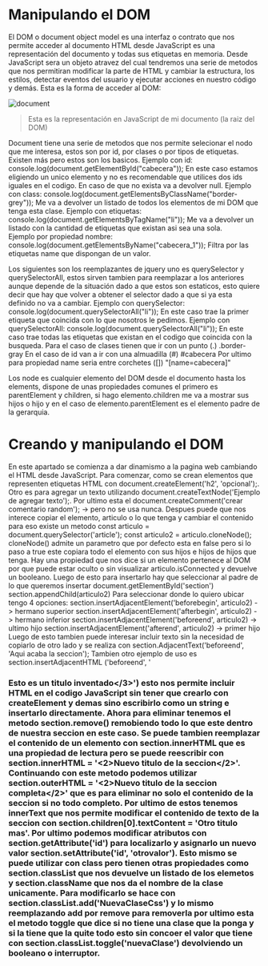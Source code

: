 # Manipulando el DOM
  El DOM o document object model es una interfaz o contrato que nos permite acceder al documento HTML desde JavaScript es una representación del documento y todas sus etiquetas 
  en memoria. Desde JavaScript sera un objeto atravez del cual tendremos una serie de metodos que nos permitiran modificar la parte de HTML y cambiar la estructura, los estilos,
  detectar eventos del usuario y ejecutar acciones en nuestro código y demás.
  Esta es la forma de acceder al DOM: 
  
  ![document](https://user-images.githubusercontent.com/21134315/151376537-fa2a08eb-bebc-4029-a29d-dd9fc79320de.png)
  > Esta es la representación en JavaScript de mi documento (la raiz del DOM)
  
  Document tiene una serie de metodos que nos permite selecionar el nodo que me interesa, estos son por id, por clases o por tipos de etiquetas. Existen más pero estos son los 
  basicos. 
  Ejemplo con id: 
    console.log(document.getElementById("cabecera")); 
    En este caso estamos eligiendo un unico elemento y no es recomendable que utilices dos ids iguales en el codigo. 
    En caso de que no exista va a devolver null.
  Ejemplo con class:
    console.log(document.getElementsByClassName("border-grey"));
    Me va a devolver un listado de todos los elementos de mi DOM que tenga esta clase. 
  Ejemplo con etiquetas:
    console.log(document.getElementsByTagName("li"));
    Me va a devolver un listado con la cantidad de etiquetas que existan asi sea una sola.  
  Ejemplo por propiedad nombre:
    console.log(document.getElementsByName("cabecera_1"));
    Filtra por las etiquetas name que dispongan de un valor.
  
  Los siguientes son los reemplazantes de jquery uno es querySelector y querySelectorAll, estos sirven tambien para reemplazar a los anteriores aunque depende de la situación
  dado a que estos son estaticos, esto quiere decir que hay que volver a obtener el selector dado a que si ya esta definido no va a cambiar. 
    Ejemplo con querySelector:
     console.log(document.querySelectorAll("li"));
     En este caso trae la primer etiqueta que coincida con lo que nosotros le pedimos.
    Ejemplo con querySelectorAll:
      console.log(document.querySelectorAll("li"));
      En este caso trae todas las etiquetas que existan en el codigo que coincida con la busqueda. 
      Para el caso de clases tienen que ir con un punto (.) .border-gray
      En el caso de id van a ir con una almuadilla (#) #cabecera
      Por ultimo para propiedad name seria entre corchetes ([]) "[name=cabecera]"
    
   Los node es cualquier elemento del DOM desde el documento hasta los elements, dispone de unas propiedades comunes el primero es parentElement y children,
   si hago elemento.children me va a mostrar sus hijos o hijo y en el caso de elemento.parentElement es el elemento padre de la gerarquia.
   
# Creando y manipulando el DOM
  En este apartado se comienza a dar dinamismo a la pagina web cambiando el HTML desde JavaScript.
    Para comenzar, como se crean elementos que representen etiquetas HTML con document.createElement('h2', 'opcional');.
    Otro es para agregar un texto utilizando document.createTextNode('Ejemplo de agregar texto');.
    Por ultimo esta el document.createComment('crear comentario random'); -> pero no se usa nunca.
   Despues puede que nos interece copiar el elemento, articulo o lo que tenga y cambiar el contenido para eso existe un metodo
     const articulo = document.querySelector('article');
     const articulo2 = articulo.cloneNode();
     cloneNode() admite un parametro que por defecto esta en false pero si lo paso a true este copiara todo el elemento con sus hijos e      hijos de hijos que tenga. 
     Hay una propiedad que nos dice si un elemento pertenece al DOM por que puede estar oculto o sin visualizar articulo.isConnected y      devuelve un booleano. Luego de esto para insertarlo hay que seleccionar al padre de lo que queremos insertar 
       document.getElementById('section') 
       section.appendChild(articulo2)
      Para seleccionar donde lo quiero ubicar tengo 4 opciones:
        section.insertAdjacentElement('beforebegin', articulo2) -> hermano superior 
        section.insertAdjacentElement('afterbegin', articulo2) -> hermano inferior 
        section.insertAdjacentElement('beforeend', articulo2) -> ultimo hijo
        section.insertAdjacentElement('afterend', articulo2) -> primer hijo
     Luego de esto tambien puede interesar incluir texto sin la necesidad de copiarlo de otro lado y se realiza con section.AdjacentText('beforeend', 'Aqui acaba la seccion');
     Tambien otro ejemplo de uso es section.insertAdjacentHTML ('beforeend', '<h3>Esto es un titulo inventado</3>') esto nos permite incluir HTML en el codigo JavaScript sin tener que crearlo con createElement y demas sino escribirlo como un string e insertarlo directamente.
     Ahora para eliminar tenemos el metodo section.remove() remobiendo todo lo que este dentro de nuestra seccion en este caso. 
     Se puede tambien reemplazar el contenido de un elemento con section.innerHTML que es una propiedad de lectura pero se puede reescribir con section.innerHTML = '<2>Nuevo titulo de la seccion</2>'. Continuando con este metodo podemos utilizar section.outerHTML = '<2>Nuevo titulo de la seccion completa</2>'  que es para eliminar no solo el contenido de la seccion si no todo completo.
     Por ultimo de estos tenemos innerText que nos permite modificar el contenido de texto de la seccion con section.children[0].textContent = 'Otro titulo mas'.
     Por ultimo podemos modificar atributos con section.getAttribute('id') para localizarlo y asignarlo un nuevo valor section.setAttribute('id', 'otrovalor'). Esto mismo se puede utilizar con class pero tienen otras propiedades como section.classList que nos devuelve un listado de los elemetos y section.className que nos da el nombre de la clase unicamente. Para modificarlo se hace con section.classList.add('NuevaClaseCss') y lo mismo reemplazando add por remove para removerla por ultimo esta el metodo toggle que dice si no tiene una clase que la ponga y si la tiene que la quite todo esto sin concoer el valor que tiene con section.classList.toggle('nuevaClase') devolviendo un booleano o interruptor.  
     
   
     
     
